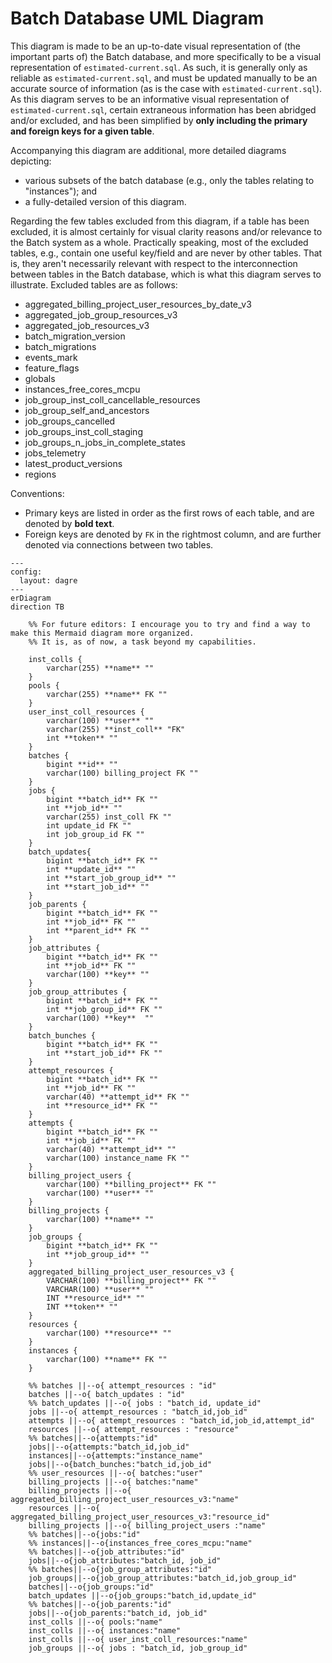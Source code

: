 # Batch Database UML Diagram

This diagram is made to be an up-to-date visual representation of (the important parts of) the Batch database, and more specifically to be a visual representation of `estimated-current.sql`. As such, it is generally only as reliable as `estimated-current.sql`, and must be updated manually to be an accurate source of information (as is the case with `estimated-current.sql`). As this diagram serves to be an informative visual representation of `estimated-current.sql`, certain extraneous information has been abridged and/or excluded, and has been simplified by **only including the primary and foreign keys for a given table**.

Accompanying this diagram are additional, more detailed diagrams depicting:
- various subsets of the batch database (e.g., only the tables relating to "instances"); and
- a fully-detailed version of this diagram.

Regarding the few tables excluded from this diagram, if a table has been excluded, it is almost certainly for visual clarity reasons and/or relevance to the Batch system as a whole. Practically speaking, most of the excluded tables, e.g., contain one useful key/field and are never by other tables. That is, they aren't necessarily relevant with respect to the interconnection between tables in the Batch database, which is what this diagram serves to illustrate. Excluded tables are as follows:
- aggregated_billing_project_user_resources_by_date_v3
- aggregated_job_group_resources_v3
- aggregated_job_resources_v3
- batch_migration_version
- batch_migrations
- events_mark
- feature_flags
- globals
- instances_free_cores_mcpu
- job_group_inst_coll_cancellable_resources
- job_group_self_and_ancestors
- job_groups_cancelled
- job_groups_inst_coll_staging
- job_groups_n_jobs_in_complete_states
- jobs_telemetry
- latest_product_versions
- regions

Conventions:
- Primary keys are listed in order as the first rows of each table, and are denoted by **bold text**.
- Foreign keys are denoted by `FK` in the rightmost column, and are further denoted via connections between two tables.
```mermaid
---
config:
  layout: dagre
---
erDiagram
direction TB

	%% For future editors: I encourage you to try and find a way to make this Mermaid diagram more organized.
	%% It is, as of now, a task beyond my capabilities.

	inst_colls {
		varchar(255) **name** ""
	}
	pools {
		varchar(255) **name** FK ""
	}
	user_inst_coll_resources {
		varchar(100) **user** ""
		varchar(255) **inst_coll** "FK"
		int **token** ""
	}
	batches {
		bigint **id** ""
		varchar(100) billing_project FK ""
	}
	jobs {
		bigint **batch_id** FK ""
		int **job_id** ""
		varchar(255) inst_coll FK ""
		int update_id FK ""
		int job_group_id FK ""
	}
	batch_updates{
		bigint **batch_id** FK ""
		int **update_id** ""
		int **start_job_group_id** ""
		int **start_job_id** ""
	}
	job_parents {
		bigint **batch_id** FK ""
		int **job_id** FK ""
		int **parent_id** FK ""
	}
	job_attributes {
		bigint **batch_id** FK ""
		int **job_id** FK ""
		varchar(100) **key** ""
	}
	job_group_attributes {
		bigint **batch_id** FK ""
		int **job_group_id** FK ""
		varchar(100) **key**  ""
	}
	batch_bunches {
		bigint **batch_id** FK ""
		int **start_job_id** FK ""
	}
	attempt_resources {
		bigint **batch_id** FK ""
		int **job_id** FK ""
		varchar(40) **attempt_id** FK ""
		int **resource_id** FK ""
	}
	attempts {
		bigint **batch_id** FK ""
		int **job_id** FK ""
		varchar(40) **attempt_id** ""
		varchar(100) instance_name FK ""
	}
	billing_project_users {
		varchar(100) **billing_project** FK ""
		varchar(100) **user** ""
	}
	billing_projects {
		varchar(100) **name** ""
	}
	job_groups {
		bigint **batch_id** FK ""
		int **job_group_id** ""
	}
	aggregated_billing_project_user_resources_v3 {
		VARCHAR(100) **billing_project** FK ""
		VARCHAR(100) **user** ""
		INT **resource_id** ""
		INT **token** ""
	}
	resources {
		varchar(100) **resource** ""
	}
	instances {
		varchar(100) **name** FK ""
	}

	%% batches ||--o{ attempt_resources : "id"
	batches ||--o{ batch_updates : "id"
	%% batch_updates ||--o{ jobs : "batch_id, update_id"
	jobs ||--o{ attempt_resources : "batch_id,job_id"
	attempts ||--o{ attempt_resources : "batch_id,job_id,attempt_id"
	resources ||--o{ attempt_resources : "resource"
	%% batches||--o{attempts:"id"
	jobs||--o{attempts:"batch_id,job_id"
	instances||--o{attempts:"instance_name"
	jobs||--o{batch_bunches:"batch_id,job_id"
	%% user_resources ||--o{ batches:"user"
	billing_projects ||--o{ batches:"name"
	billing_projects ||--o{ aggregated_billing_project_user_resources_v3:"name"
	resources ||--o{ aggregated_billing_project_user_resources_v3:"resource_id"
	billing_projects ||--o{ billing_project_users :"name"
	%% batches||--o{jobs:"id"
	%% instances||--o{instances_free_cores_mcpu:"name"
	%% batches||--o{job_attributes:"id"
	jobs||--o{job_attributes:"batch_id, job_id"
	%% batches||--o{job_group_attributes:"id"
	job_groups||--o{job_group_attributes:"batch_id,job_group_id"
	batches||--o{job_groups:"id"
	batch_updates ||--o{job_groups:"batch_id,update_id"
	%% batches||--o{job_parents:"id"
	jobs||--o{job_parents:"batch_id, job_id"
	inst_colls ||--o{ pools:"name"
	inst_colls ||--o{ instances:"name"
	inst_colls ||--o{ user_inst_coll_resources:"name"
	job_groups ||--o{ jobs : "batch_id, job_group_id"
```
